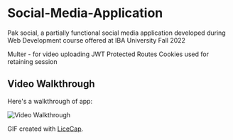 # Social-Media-Application
Pak social, a partially functional social media application developed during Web Development course offered at IBA University Fall 2022

Multer - for video uploading
JWT Protected Routes
Cookies used for retaining session


## Video Walkthrough

Here's a walkthrough of app:

<img src='https://imgur.com/a/96yfICM.gif' title='Video Walkthrough' width='' alt='Video Walkthrough' />

GIF created with [LiceCap](http://www.cockos.com/licecap/).
